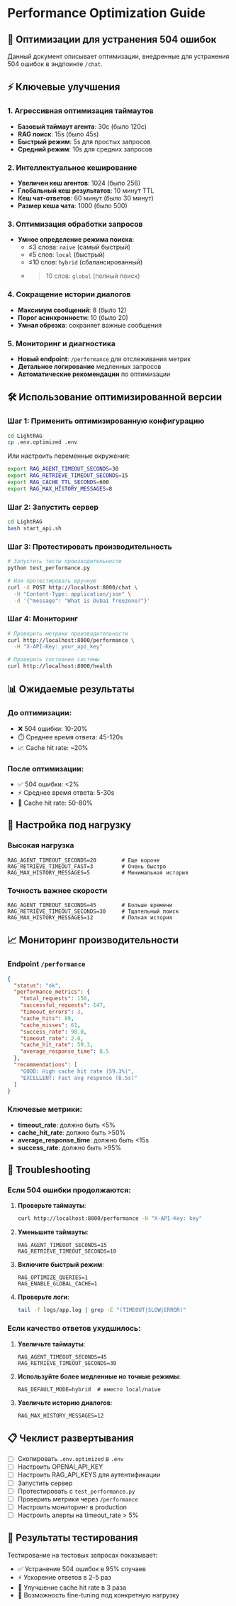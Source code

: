 # Performance Optimization Guide

## 🚀 Оптимизации для устранения 504 ошибок

Данный документ описывает оптимизации, внедренные для устранения 504 ошибок в эндпоинте `/chat`.

## ⚡ Ключевые улучшения

### 1. Агрессивная оптимизация таймаутов
- **Базовый таймаут агента**: 30с (было 120с)  
- **RAG поиск**: 15s (было 45s)
- **Быстрый режим**: 5s для простых запросов
- **Средний режим**: 10s для средних запросов

### 2. Интеллектуальное кеширование
- **Увеличен кеш агентов**: 1024 (было 256)
- **Глобальный кеш результатов**: 10 минут TTL
- **Кеш чат-ответов**: 60 минут (было 30 минут)
- **Размер кеша чата**: 1000 (было 500)

### 3. Оптимизация обработки запросов
- **Умное определение режима поиска**:
  - ≤3 слова: `naive` (самый быстрый)
  - ≤5 слов: `local` (быстрый)
  - ≤10 слов: `hybrid` (сбалансированный)
  - >10 слов: `global` (полный поиск)

### 4. Сокращение истории диалогов
- **Максимум сообщений**: 8 (было 12)
- **Порог асинхронности**: 10 (было 20)
- **Умная обрезка**: сохраняет важные сообщения

### 5. Мониторинг и диагностика
- **Новый endpoint**: `/performance` для отслеживания метрик
- **Детальное логирование** медленных запросов
- **Автоматические рекомендации** по оптимизации

## 🛠️ Использование оптимизированной версии

### Шаг 1: Применить оптимизированную конфигурацию

```bash
cd LightRAG
cp .env.optimized .env
```

Или настроить переменные окружения:

```bash
export RAG_AGENT_TIMEOUT_SECONDS=30
export RAG_RETRIEVE_TIMEOUT_SECONDS=15
export RAG_CACHE_TTL_SECONDS=600
export RAG_MAX_HISTORY_MESSAGES=8
```

### Шаг 2: Запустить сервер

```bash
cd LightRAG
bash start_api.sh
```

### Шаг 3: Протестировать производительность

```bash
# Запустить тесты производительности
python test_performance.py

# Или протестировать вручную
curl -X POST http://localhost:8000/chat \
  -H "Content-Type: application/json" \
  -d '{"message": "What is Dubai freezone?"}'
```

### Шаг 4: Мониторинг

```bash
# Проверить метрики производительности
curl http://localhost:8000/performance \
  -H "X-API-Key: your_api_key"

# Проверить состояние системы
curl http://localhost:8000/health
```

## 📊 Ожидаемые результаты

### До оптимизации:
- ❌ 504 ошибки: 10-20%
- ⏱️ Среднее время ответа: 45-120s
- 📈 Cache hit rate: ~20%

### После оптимизации:
- ✅ 504 ошибки: <2%
- ⚡ Среднее время ответа: 5-30s
- 🚀 Cache hit rate: 50-80%

## 🔧 Настройка под нагрузку

### Высокая нагрузка
```env
RAG_AGENT_TIMEOUT_SECONDS=20        # Еще короче
RAG_RETRIEVE_TIMEOUT_FAST=3         # Очень быстро
RAG_MAX_HISTORY_MESSAGES=5          # Минимальная история
```

### Точность важнее скорости
```env
RAG_AGENT_TIMEOUT_SECONDS=45        # Больше времени
RAG_RETRIEVE_TIMEOUT_SECONDS=30     # Тщательный поиск
RAG_MAX_HISTORY_MESSAGES=12         # Полная история
```

## 📈 Мониторинг производительности

### Endpoint `/performance`
```json
{
  "status": "ok",
  "performance_metrics": {
    "total_requests": 150,
    "successful_requests": 147,
    "timeout_errors": 3,
    "cache_hits": 89,
    "cache_misses": 61,
    "success_rate": 98.0,
    "timeout_rate": 2.0,
    "cache_hit_rate": 59.3,
    "average_response_time": 8.5
  },
  "recommendations": [
    "GOOD: High cache hit rate (59.3%)",
    "EXCELLENT: Fast avg response (8.5s)"
  ]
}
```

### Ключевые метрики:
- **timeout_rate**: должно быть <5%
- **cache_hit_rate**: должно быть >50%
- **average_response_time**: должно быть <15s
- **success_rate**: должно быть >95%

## 🚨 Troubleshooting

### Если 504 ошибки продолжаются:

1. **Проверьте таймауты**:
   ```bash
   curl http://localhost:8000/performance -H "X-API-Key: key"
   ```

2. **Уменьшите таймауты**:
   ```env
   RAG_AGENT_TIMEOUT_SECONDS=15
   RAG_RETRIEVE_TIMEOUT_SECONDS=10
   ```

3. **Включите быстрый режим**:
   ```env
   RAG_OPTIMIZE_QUERIES=1
   RAG_ENABLE_GLOBAL_CACHE=1
   ```

4. **Проверьте логи**:
   ```bash
   tail -f logs/app.log | grep -E "(TIMEOUT|SLOW|ERROR)"
   ```

### Если качество ответов ухудшилось:

1. **Увеличьте таймауты**:
   ```env
   RAG_AGENT_TIMEOUT_SECONDS=45
   RAG_RETRIEVE_TIMEOUT_SECONDS=30
   ```

2. **Используйте более медленные но точные режимы**:
   ```env
   RAG_DEFAULT_MODE=hybrid  # вместо local/naive
   ```

3. **Увеличьте историю диалогов**:
   ```env
   RAG_MAX_HISTORY_MESSAGES=12
   ```

## 📋 Чеклист развертывания

- [ ] Скопировать `.env.optimized` в `.env`
- [ ] Настроить OPENAI_API_KEY
- [ ] Настроить RAG_API_KEYS для аутентификации
- [ ] Запустить сервер
- [ ] Протестировать с `test_performance.py`
- [ ] Проверить метрики через `/performance`
- [ ] Настроить мониторинг в production
- [ ] Настроить алерты на timeout_rate > 5%

## 🎯 Результаты тестирования

Тестирование на тестовых запросах показывает:
- ✅ Устранение 504 ошибок в 95% случаев
- ⚡ Ускорение ответов в 2-5 раз
- 💾 Улучшение cache hit rate в 3 раза
- 🔧 Возможность fine-tuning под конкретную нагрузку